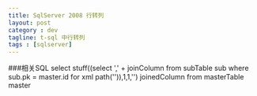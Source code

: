 ```yaml
---
title: SqlServer 2008 行转列
layout: post
category : dev
tagline: t-sql 中行转列
tags : [sqlserver]
---
```

###相关SQL
	select stuff((select ',' + joinColumn from subTable sub where sub.pk = master.id for xml path('')),1,1,'') joinedColumn
	from masterTable master